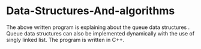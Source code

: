 # Data-Structures-And-algorithms
The above written program is explaining about the queue data structures .
Queue data structures can also be implemented dynamically with the use of singly linked list.
The program is written in C++.
